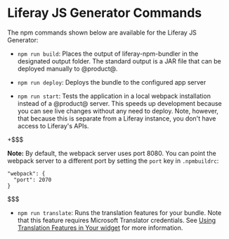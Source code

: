 # Liferay JS Generator Commands [](id=liferay-js-generator-commands)

The npm commands shown below are available for the Liferay JS Generator:

- `npm run build`: Places the output of liferay-npm-bundler in the designated 
  output folder. The standard output is a JAR file that can be deployed manually 
  to @product@. 

- `npm run deploy`: Deploys the bundle to the configured app server

- `npm run start`: Tests the application in a local webpack installation instead 
  of a @product@ server. This speeds up development because you can see live 
  changes without any need to deploy. Note, however, that because this is 
  separate from a Liferay instance, you don't have access to Liferay's APIs. 

+$$$

**Note:** By default, the webpack server uses port 8080. You can point the 
webpack server to a different port by setting the `port` key in `.npmbuildrc`:
 
    "webpack": {
      "port": 2070
    }

$$$

- `npm run translate`: Runs the translation features for your bundle. Note that 
  this feature requires Microsoft Translator credentials. See 
  [Using Translation Features in Your widget](/develop/tutorials/-/knowledge_base/7-1/using-translation-features-in-your-portlet) 
  for more information.
